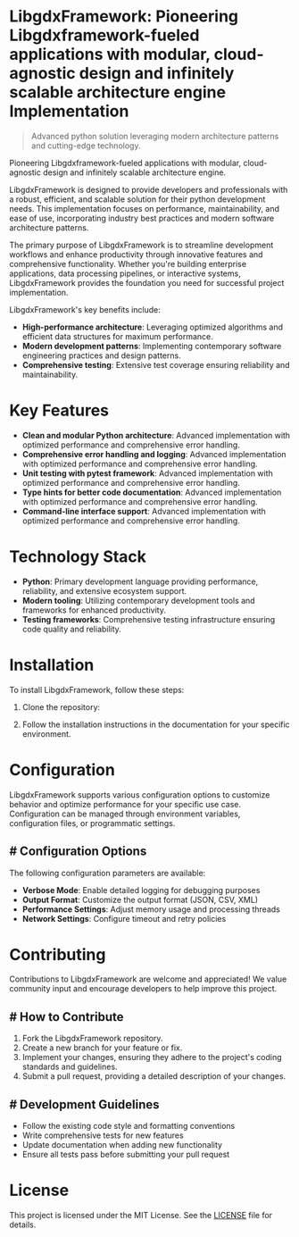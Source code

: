 <!-- fallback_LibgdxFramework_20250807012852_12860 -->

# LibgdxFramework: Pioneering Libgdxframework-fueled applications with modular, cloud-agnostic design and infinitely scalable architecture engine Implementation
> Advanced python solution leveraging modern architecture patterns and cutting-edge technology.

Pioneering Libgdxframework-fueled applications with modular, cloud-agnostic design and infinitely scalable architecture engine.

LibgdxFramework is designed to provide developers and professionals with a robust, efficient, and scalable solution for their python development needs. This implementation focuses on performance, maintainability, and ease of use, incorporating industry best practices and modern software architecture patterns.

The primary purpose of LibgdxFramework is to streamline development workflows and enhance productivity through innovative features and comprehensive functionality. Whether you're building enterprise applications, data processing pipelines, or interactive systems, LibgdxFramework provides the foundation you need for successful project implementation.

LibgdxFramework's key benefits include:

* **High-performance architecture**: Leveraging optimized algorithms and efficient data structures for maximum performance.
* **Modern development patterns**: Implementing contemporary software engineering practices and design patterns.
* **Comprehensive testing**: Extensive test coverage ensuring reliability and maintainability.

# Key Features

* **Clean and modular Python architecture**: Advanced implementation with optimized performance and comprehensive error handling.
* **Comprehensive error handling and logging**: Advanced implementation with optimized performance and comprehensive error handling.
* **Unit testing with pytest framework**: Advanced implementation with optimized performance and comprehensive error handling.
* **Type hints for better code documentation**: Advanced implementation with optimized performance and comprehensive error handling.
* **Command-line interface support**: Advanced implementation with optimized performance and comprehensive error handling.

# Technology Stack

* **Python**: Primary development language providing performance, reliability, and extensive ecosystem support.
* **Modern tooling**: Utilizing contemporary development tools and frameworks for enhanced productivity.
* **Testing frameworks**: Comprehensive testing infrastructure ensuring code quality and reliability.

# Installation

To install LibgdxFramework, follow these steps:

1. Clone the repository:


2. Follow the installation instructions in the documentation for your specific environment.

# Configuration

LibgdxFramework supports various configuration options to customize behavior and optimize performance for your specific use case. Configuration can be managed through environment variables, configuration files, or programmatic settings.

## # Configuration Options

The following configuration parameters are available:

* **Verbose Mode**: Enable detailed logging for debugging purposes
* **Output Format**: Customize the output format (JSON, CSV, XML)
* **Performance Settings**: Adjust memory usage and processing threads
* **Network Settings**: Configure timeout and retry policies

# Contributing

Contributions to LibgdxFramework are welcome and appreciated! We value community input and encourage developers to help improve this project.

## # How to Contribute

1. Fork the LibgdxFramework repository.
2. Create a new branch for your feature or fix.
3. Implement your changes, ensuring they adhere to the project's coding standards and guidelines.
4. Submit a pull request, providing a detailed description of your changes.

## # Development Guidelines

* Follow the existing code style and formatting conventions
* Write comprehensive tests for new features
* Update documentation when adding new functionality
* Ensure all tests pass before submitting your pull request

# License

This project is licensed under the MIT License. See the [LICENSE](https://github.com/sandibrrm/LibgdxFramework/blob/main/LICENSE) file for details.
